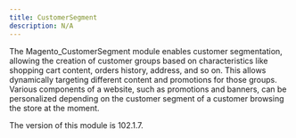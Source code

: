 ```yaml
---
title: CustomerSegment
description: N/A
---
```


The Magento_CustomerSegment module enables customer segmentation, allowing the creation of customer groups based on characteristics like shopping cart content, orders history, address, and so on.
This allows dynamically targeting different content and promotions for those groups. Various components of a website, such as promotions and banners, can be personalized depending on the customer segment of a customer browsing the store at the moment.

<InlineAlert slots="text" />
The version of this module is 102.1.7.
